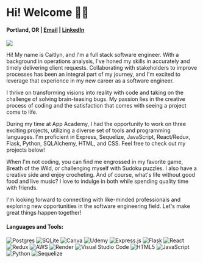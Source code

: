 # Hi! Welcome 👋🏼
#### Portland, OR | [Email](mailto:caitlynstandre@gmail.com) | [LinkedIn](https://www.linkedin.com/in/caitlyn-st-andre-46b1ba143/)
![](https://res.cloudinary.com/djclmc80y/image/upload/v1687406143/Brown_Wood_Minimalist_Profile_LinkedIn_Banner_2_mm8ot1.png)

Hi! My name is Caitlyn, and I'm a full stack software engineer. With a background in operations analysis, I've honed my skills in accurately and timely delivering client requests. Collaborating with stakeholders to improve processes has been an integral part of my journey, and I'm excited to leverage that experience in my new career as a software engineer.

I thrive on transforming visions into reality with code and taking on the challenge of solving brain-teasing bugs. My passion lies in the creative process of coding and the satisfaction that comes with seeing a project come to life.

During my time at App Academy, I had the opportunity to work on three exciting projects, utilizing a diverse set of tools and programming languages. I'm proficient in Express, Sequelize, JavaScript, React/Redux, Flask, Python, SQLAlchemy, HTML, and CSS. Feel free to check out my projects below!

When I'm not coding, you can find me engrossed in my favorite game, Breath of the Wild, or challenging myself with Sudoku puzzles. I also have a creative side and enjoy crocheting. And of course, what's life without good food and live music? I love to indulge in both while spending quality time with friends.

I'm looking forward to connecting with like-minded professionals and exploring new opportunities in the software engineering field. Let's make great things happen together!

#### Languages and Tools:


![Postgres](https://img.shields.io/badge/postgres-%23316192.svg?style=for-the-badge&logo=postgresql&logoColor=white)
![SQLite](https://img.shields.io/badge/sqlite-%2307405e.svg?style=for-the-badge&logo=sqlite&logoColor=white)
![Canva](https://img.shields.io/badge/Canva-%2300C4CC.svg?style=for-the-badge&logo=Canva&logoColor=white)
![Udemy](https://img.shields.io/badge/Udemy-A435F0?style=for-the-badge&logo=Udemy&logoColor=white)
![Express.js](https://img.shields.io/badge/express.js-%23404d59.svg?style=for-the-badge&logo=express&logoColor=%2361DAFB)
![Flask](https://img.shields.io/badge/flask-%23000.svg?style=for-the-badge&logo=flask&logoColor=white)
![React](https://img.shields.io/badge/react-%2320232a.svg?style=for-the-badge&logo=react&logoColor=%2361DAFB)
![Redux](https://img.shields.io/badge/redux-%23593d88.svg?style=for-the-badge&logo=redux&logoColor=white)
![AWS](https://img.shields.io/badge/AWS-%23FF9900.svg?style=for-the-badge&logo=amazon-aws&logoColor=white)
![Render](https://img.shields.io/badge/Render-%46E3B7.svg?style=for-the-badge&logo=render&logoColor=white)
![Visual Studio Code](https://img.shields.io/badge/Visual%20Studio%20Code-0078d7.svg?style=for-the-badge&logo=visual-studio-code&logoColor=white)
![HTML5](https://img.shields.io/badge/html5-%23E34F26.svg?style=for-the-badge&logo=html5&logoColor=white)
![JavaScript](https://img.shields.io/badge/javascript-%23323330.svg?style=for-the-badge&logo=javascript&logoColor=%23F7DF1E)
![Python](https://img.shields.io/badge/python-3670A0?style=for-the-badge&logo=python&logoColor=ffdd54)
![Sequelize](https://img.shields.io/badge/Sequelize-52B0E7?style=for-the-badge&logo=Sequelize&logoColor=white)


<!--
**cstandre/cstandre** is a ✨ _special_ ✨ repository because its `README.md` (this file) appears on your GitHub profile.

Here are some ideas to get you started:

- 🔭 I’m currently working on ...
- 🌱 I’m currently learning ...
- 👯 I’m looking to collaborate on ...
- 🤔 I’m looking for help with ...
- 💬 Ask me about ...
- 📫 How to reach me: ...
- 😄 Pronouns: ...
- ⚡ Fun fact: ...
-->
